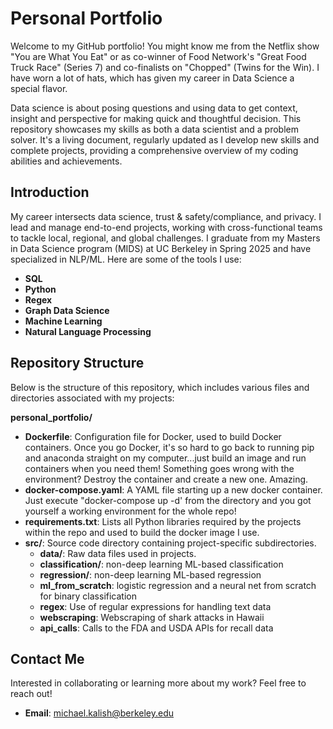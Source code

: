 # Personal Portfolio

Welcome to my GitHub portfolio! You might know me from the Netflix show "You are What You Eat" or as co-winner of Food Network's "Great Food Truck Race" (Series 7) and co-finalists on "Chopped" (Twins for the Win). I have worn a lot of hats, which has given my career in Data Science a special flavor. 

Data science is about posing questions and using data to get context, insight and perspective for making quick and thoughtful decision. This repository showcases my skills as both a data scientist and a problem solver. It's a living document, regularly updated as I develop new skills and complete projects, providing a comprehensive overview of my coding abilities and achievements.

## Introduction

My career intersects data science, trust & safety/compliance, and privacy. I lead and manage end-to-end projects, working with cross-functional teams to tackle local, regional, and global challenges. I graduate from my Masters in Data Science program (MIDS) at UC Berkeley in Spring 2025 and have specialized in NLP/ML. Here are some of the tools I use:

- **SQL**
- **Python**
- **Regex**
- **Graph Data Science**
- **Machine Learning**
- **Natural Language Processing**

## Repository Structure

Below is the structure of this repository, which includes various files and directories associated with my projects:

**personal_portfolio/**
  - **Dockerfile**: Configuration file for Docker, used to build Docker containers. Once you go Docker, it's so hard to go back to running pip and anaconda straight on my computer...just build an image and run containers when you need them! Something goes wrong with the environment? Destroy the container and create a new one. Amazing.
  - **docker-compose.yaml**: A YAML file starting up a new docker container. Just execute "docker-compose up -d' from the directory and you got yourself a working environment for the whole repo!
  - **requirements.txt**: Lists all Python libraries required by the projects within the repo and used to build the docker image I use.
  - **src/**: Source code directory containing project-specific subdirectories.
    - **data/**: Raw data files used in projects.
    - **classification/**: non-deep learning ML-based classification
    - **regression/**: non-deep learning ML-based regression
    - **ml_from_scratch**: logistic regression and a neural net from scratch for binary classification
    - **regex**: Use of regular expressions for handling text data
    - **webscraping**: Webscraping of shark attacks in Hawaii
    - **api_calls**: Calls to the FDA and USDA APIs for recall data

## Contact Me

Interested in collaborating or learning more about my work? Feel free to reach out!

- **Email**: [michael.kalish@berkeley.edu](mailto:michael.kalish@berkeley.edu)



